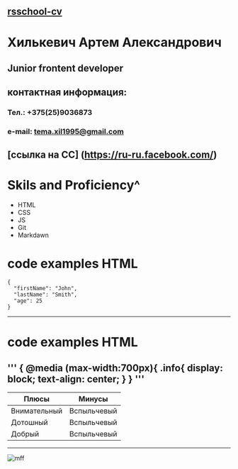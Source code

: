 [rsschool-cv](https://annavoloshina.github.io/rsschool-cv/)
---
# Хилькевич Артем Александрович
## Junior frontent developer
## контактная информация:
### Тел.: +375(25)9036873
### e-mail: tema.xil1995@gmail.com
[ссылка на СС] (https://ru-ru.facebook.com/)
---
# Skils and Proficiency^
- HTML
- CSS
- JS
- Git
- Markdawn
# code examples HTML 
```
{
  "firstName": "John",
  "lastName": "Smith",
  "age": 25
}
```
---
# code examples HTML 
'''
{
@media (max-width:700px){
    .info{
        display: block;
        text-align: center;
    }
}
'''
---
Плюсы| Минусы
---|---
Внимательный | Вспыльчевый
Дотошный | Вспыльчевый
Добрый | Вспыльчевый

---
![mff](https://upload.wikimedia.org/wikipedia/commons/thumb/3/37/Markdown-mark-solid.svg/1200px-Markdown-mark-solid.svg.png)
